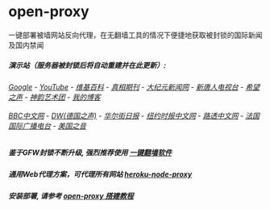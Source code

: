 # open-proxy
一键部署被墙网站反向代理，在无翻墙工具的情况下便捷地获取被封锁的国际新闻及国内禁闻

#####  演示站（服务器被封锁后将自动重建并在此更新）:
######  [Google](http://45.77.191.217:8888/search?q=425事件) - [YouTube](https://nogfw.the-youtube.win) - [维基百科](http://45.77.191.217:8100/wiki/喬高-麥塔斯調查報告) - [真相期刊](http://45.77.191.217:8300/display.aspx?category_id=3&zhuanti_id=2) - [大纪元新闻网](http://45.77.191.217:10080) - [新唐人电视台](http://45.77.191.217:8000) - [希望之声](http://45.77.191.217:8200) - [神韵艺术团](http://45.77.191.217:8000/xtr/gb/prog673.html) - [我的博客](http://45.77.191.217:10000/)<br/> <br/> [BBC中文网](http://45.77.191.217:9100/zhongwen) - [DW(德国之声)](http://45.77.191.217:9200/zh/在线报导/s-9058?&zhongwen=simp) - [华尔街日报](http://45.77.191.217:9300) - [纽约时报中文网](http://45.77.191.217:9400) - [路透中文网](http://45.77.191.217:9500/) - [法国国际广播电台](http://45.77.191.217:9600/) - [美国之音](http://45.77.191.217:9700/) 

##### 鉴于GFW封锁不断升级, 强烈推荐使用 [一键翻墙软件](https://github.com/gfw-breaker/nogfw/blob/master/README.md) 

##### 通用Web代理方案，可代理所有网站 [heroku-node-proxy](https://github.com/gfw-breaker/heroku-node-proxy#--end--) 

##### 安装部署, 请参考 [open-proxy 搭建教程](https://github.com/gfw-breaker/open-proxy/wiki#open-proxy-%E6%90%AD%E5%BB%BA%E6%95%99%E7%A8%8B)

